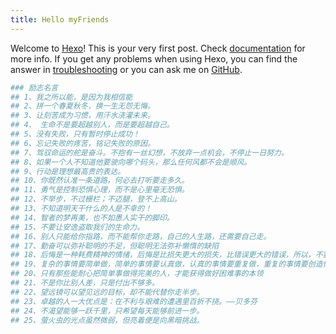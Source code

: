 ```yaml
---
title: Hello myFriends
---
```

Welcome to [Hexo](https://hexo.io/)! This is your very first post. Check [documentation](https://hexo.io/docs/) for more info. If you get any problems when using Hexo, you can find the answer in [troubleshooting](https://hexo.io/docs/troubleshooting.html) or you can ask me on [GitHub](https://github.com/hexojs/hexo/issues).

``` bash
### 励志名言
## 1、我之所以能，是因为我相信能
## 2、拼一个春夏秋冬，换一生无怨无悔。
## 3、让刻苦成为习惯，用汗水浇灌未来。
## 4、 生命不是要超越别人，而是要超越自己。
## 5、没有失败，只有暂时停止成功！
## 6、忘记失败的疼苦，铭记失败的原因。
## 7、驾驭命运的舵是奋斗。不抱有一丝幻想，不放弃一点机会，不停止一日努力。
## 8、如果一个人不知道他要驶向哪个码头，那么任何风都不会是顺风。
## 9、行动是理想最高贵的表达。
## 10、你既然认准一条道路，何必去打听要走多久。
## 11、勇气是控制恐惧心理，而不是心里毫无恐惧。
## 12、不举步，不过栅栏；不迈腿，登不上高山。
## 13、不知道明天干什么的人是不幸的！
## 14、智者的梦再美，也不如愚人实干的脚印。
## 15、不要让安逸盗取我们的生命力。
## 16、别人只能给你指路，而不能帮你走路，自己的人生路，还需要自己走。
## 17、勤奋可以弥补聪明的不足，但聪明无法弥补懒惰的缺陷
## 18、后悔是一种耗费精神的情绪，后悔是比损失更大的损失，比错误更大的错误，所以，不要后悔！
## 19、复杂的事情要简单做，简单的事情要认真做，认真的事情要重复做，重复的事情要创造性地做。
## 20、只有那些能耐心把简单事做得完美的人，才能获得做好困难事的本领
## 21、不是你比别人差，只是付出不够多。
## 22、望远镜可以望见远的目标，却不能代替你走半步。
## 23、卓越的人一大优点是：在不利与艰难的遭遇里百折不挠。——贝多芬
## 24、不渴望能够一跃千里，只希望每天能够前进一步。
## 25、萤火虫的光点虽然微弱，但亮着便是向黑暗挑战。
```

